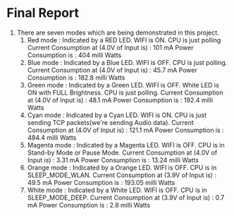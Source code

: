 # Final Report

  1. There are seven modes which are being demonstrated in this project.
        1. Red mode : Indicated by a RED LED.
                      WIFI is ON.
                      CPU is just polling
                      Current Consumption at (4.0V of Input is) : 101 mA
                      Power Consumption is : 404 milli Watts
        2. Blue mode : Indicated by a Blue LED.
                      WIFI is OFF.
                      CPU is just polling.
                      Current Consumption at (4.0V of Input is) : 45.7 mA
                      Power Consumption is : 182.8 milli Watts
        3. Green mode : Indicated by a Green LED.
                      WIFI is OFF.
                      White LED is ON with FULL Brightness.
                      CPU is just polling.
                      Current Consumption at (4.0V of Input is) : 48.1 mA
                      Power Consumption is : 192.4 milli Watts
        4. Cyan mode : Indicated by a Cyan LED.
                      WIFI is ON.
                      CPU is just sending TCP packets(we're sending Audio data).
                      Current Consumption at (4.0V of Input is) : 121.1 mA
                      Power Consumption is : 484.4 milli Watts
        5. Magenta mode : Indicated by a Magenta LED.
                      WIFI is OFF.
                      CPU is in Stand-by Mode or Pause Mode.
                      Current Consumption at (4.0V of Input is) : 3.31 mA
                      Power Consumption is : 13.24 milli Watts
        6. Orange mode : Indicated by a Orange LED.
                      WIFI is OFF.
                      CPU is in SLEEP_MODE_WLAN.
                      Current Consumption at (3.9V of Input is) : 49.5 mA
                      Power Consumption is : 193.05 milli Watts
        7. White mode : Indicated by a White LED.
                      WIFI is OFF.
                      CPU is in SLEEP_MODE_DEEP.
                      Current Consumption at (3.9V of Input is) : 0.7 mA
                      Power Consumption is : 2.8 milli Watts
